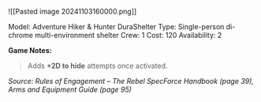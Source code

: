![[Pasted image 20241103160000.png]]

Model: Adventure Hiker & Hunter DuraShelter
Type: Single-person di-chrome multi-environment shelter
Crew: 1
Cost: 120
Availability: 2

**Game Notes:** 
> Adds **+2D to hide** attempts once activated.

*Source: Rules of Engagement – The Rebel SpecForce Handbook (page 39), Arms and Equipment Guide (page 95)*